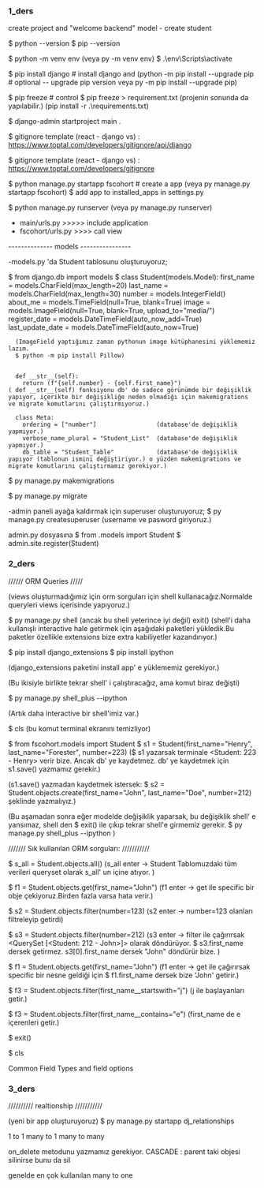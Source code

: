 ### 1_ders
create project  and "welcome backend"
model - create student

$ python --version
$ pip --version

$ python -m venv env    (veya py -m venv env)
$ .\env\Scripts\activate

$ pip install django   # install django and       (python -m pip install --upgrade pip  # optional -- upgrade pip version     veya    py -m pip install --upgrade pip)

$ pip freeze    # control 
$ pip freeze > requirement.txt     (projenin sonunda da yapılabilir.)
(pip install -r .\requirements.txt)

$ django-admin startproject main .

$ gitignore template (react - django vs) : https://www.toptal.com/developers/gitignore/api/django

$ gitignore template (react - django vs) : https://www.toptal.com/developers/gitignore

$ python manage.py startapp fscohort # create a app  (veya py manage.py startapp fscohort)
$ add app to installed_apps in settings.py

$ python manage.py runserver      (veya py manage.py runserver)

- main/urls.py >>>>> include application
- fscohort/urls.py >>>> call view


-------------- models ----------------

-models.py 'da Student tablosunu oluşturuyoruz;

$ from django.db import models
$ class Student(models.Model):
      first_name = models.CharField(max_length=20)
      last_name = models.CharField(max_length=30)
      number = models.IntegerField()
      about_me = models.TimeField(null=True, blank=True)
      image = models.ImageField(null=True, blank=True, upload_to="media/")
      register_date = models.DateTimeField(auto_now_add=True)
      last_update_date = models.DateTimeField(auto_now=True)

      (ImageField yaptığımız zaman pythonun image kütüphanesini yüklememiz lazım.
      $ python -m pip install Pillow)


      def __str__(self):
        return (f"{self.number} - {self.first_name}")
    ( def __str__(self) fonksiyonu db' de sadece görünümde bir değişiklik yapıyor, içerikte bir değişikliğe neden olmadığı için makemigrations ve migrate komutlarını çalıştırmıyoruz.)  

      class Meta:
        ordering = ["number"]                 (database'de değişiklik yapmıyor.)
        verbose_name_plural = "Student_List"  (database'de değişiklik yapmıyor.)
        db_table = "Student_Table"            (database'de değişiklik yapıyor (tablonun ismini değiştiriyor.) o yüzden makemigrations ve migrate komutlarını çalıştırmamız gerekiyor.)


$ py manage.py makemigrations

$ py manage.py migrate



-admin paneli ayağa kaldırmak için superuser oluşturuyoruz;
$ py manage.py createsuperuser  (username ve pasword giriyoruz.)

admin.py dosyasına 
$ from .models import Student
$ admin.site.register(Student)








### 2_ders

////// ORM Queries /////

(views oluşturmadığımız için orm sorguları için shell kullanacağız.Normalde queryleri views içerisinde yapıyoruz.) 

$ py manage.py shell
(ancak bu shell yeterince iyi değil)
exit()
(shell'i daha kullanışlı interactive hale getirmek için aşağıdaki paketleri yükledik.Bu paketler özellikle extensions bize extra kabiliyetler kazandırıyor.)

$ pip install django_extensions
$ pip install ipython

(django_extensions paketini install app' e yüklememiz gerekiyor.)

(Bu ikisiyle birlikte tekrar shell' i çalıştıracağız, ama komut biraz değişti)

$ py manage.py shell_plus --ipython

(Artık daha interactive bir shell'imiz var.)

$ cls (bu komut terminal ekranını temizliyor)

$ from fscohort.models import Student
$ s1 = Student(first_name="Henry", last_name="Forester", number=223)
($ s1    yazarsak terminale     <Student: 223 - Henry>  verir bize. Ancak db' ye kaydetmez. db' ye kaydetmek için s1.save() yazmamız gerekir.)

(s1.save() yazmadan kaydetmek istersek: 
$ s2 = Student.objects.create(first_name="John", last_name="Doe", number=212)  şeklinde yazmalıyız.)

(Bu aşamadan sonra eğer modelde değişiklik yaparsak, bu değişiklik shell' e yansımaz, shell den  $ exit()  ile çıkıp tekrar shell'e girmemiz gerekir. $ py manage.py shell_plus --ipython   )


/////// Sık kullanılan ORM sorguları: ///////////

$ s_all = Student.objects.all()   (s_all enter -> Student Tablomuzdaki tüm verileri queryset olarak s_all' un içine atıyor. )

$ f1 = Student.objects.get(first_name="John")   (f1 enter -> get ile specific bir obje çekiyoruz.Birden fazla varsa hata verir.)

$ s2 = Student.objects.filter(number=123)        (s2 enter -> number=123 olanları filtreleyip getirdi)

$ s3 = Student.objects.filter(number=212)        (s3 enter -> filter ile çağırırsak <QuerySet [<Student: 212 - John>]> olarak döndürüyor. $ s3.first_name dersek getirmez. s3[0].first_name dersek "John" döndürür bize. )

$ f1 = Student.objects.get(first_name="John")     (f1 enter -> get ile çağırırsak specific bir nesne geldiği için $ f1.first_name dersek bize 'John' getirir.)

$ f3 = Student.objects.filter(first_name__startswith="j")    (j ile başlayanları getir.)

$ f3 = Student.objects.filter(first_name__contains="e")      (first_name de e içerenleri getir.)


$ exit()

$ cls




Common Field Types and field options

### 3_ders

////////// realtionship ///////////

(yeni bir app oluşturuyoruz)
$ py manage.py startapp dj_relationships

1 to 1
many to 1
many to many

on_delete metodunu yazmamız gerekiyor. CASCADE : parent taki objesi silinirse bunu da sil 


genelde en çok kullanılan many to one

